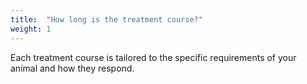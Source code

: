```yaml
---
title:  "How long is the treatment course?"
weight: 1
---
```

Each treatment course is tailored to the specific requirements of your animal and how they respond.

